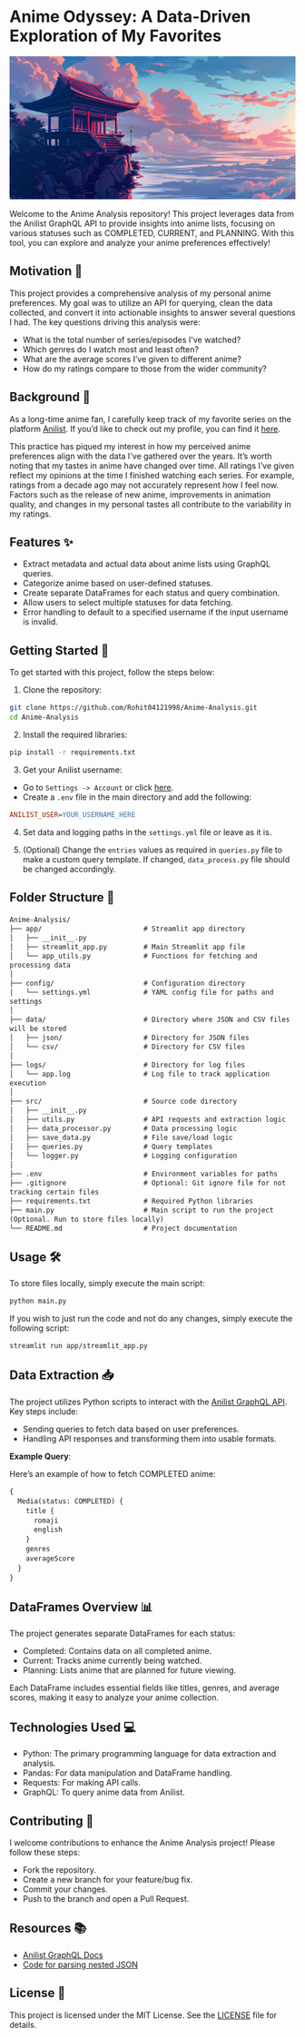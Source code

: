 # Anime Odyssey: A Data-Driven Exploration of My Favorites

![My Image](https://github.com/Rohit04121998/Anime-Analysis/blob/main/assets/background-image.jpg)

Welcome to the Anime Analysis repository! This project leverages data from the Anilist GraphQL API to provide insights into anime lists, focusing on various statuses such as COMPLETED, CURRENT, and PLANNING. With this tool, you can explore and analyze your anime preferences effectively!

## Motivation 💪

This project provides a comprehensive analysis of my personal anime preferences. My goal was to utilize an API for querying, clean the data collected, and convert it into actionable insights to answer several questions I had. The key questions driving this analysis were:

- What is the total number of series/episodes I've watched?
- Which genres do I watch most and least often?
- What are the average scores I’ve given to different anime?
- How do my ratings compare to those from the wider community?

## Background 🌌

As a long-time anime fan, I carefully keep track of my favorite series on the platform [Anilist](https://anilist.co/). If you’d like to check out my profile, you can find it [here](https://anilist.co/user/Lucifer04/).

This practice has piqued my interest in how my perceived anime preferences align with the data I've gathered over the years. It’s worth noting that my tastes in anime have changed over time. All ratings I’ve given reflect my opinions at the time I finished watching each series. For example, ratings from a decade ago may not accurately represent how I feel now. Factors such as the release of new anime, improvements in animation quality, and changes in my personal tastes all contribute to the variability in my ratings.

## Features ✨

- Extract metadata and actual data about anime lists using GraphQL queries.
- Categorize anime based on user-defined statuses.
- Create separate DataFrames for each status and query combination.
- Allow users to select multiple statuses for data fetching.
- Error handling to default to a specified username if the input username is invalid.

## Getting Started 🚀

To get started with this project, follow the steps below:

1. Clone the repository:

```bash
git clone https://github.com/Rohit04121998/Anime-Analysis.git
cd Anime-Analysis
```

2. Install the required libraries:

```bash
pip install -r requirements.txt
```

3. Get your Anilist username:

- Go to `Settings -> Account` or click [here](https://anilist.co/settings/account).
- Create a `.env` file in the main directory and add the following:

```ini
ANILIST_USER=YOUR_USERNAME_HERE
```

4. Set data and logging paths in the `settings.yml` file or leave as it is.

5. (Optional) Change the `entries` values as required in `queries.py` file to make a custom query template. If changed, `data_process.py` file should be changed accordingly.

## Folder Structure 📁

```plaintext
Anime-Analysis/
├── app/                         # Streamlit app directory
│   ├── __init__.py
│   ├── streamlit_app.py         # Main Streamlit app file
│   └── app_utils.py             # Functions for fetching and processing data
│
├── config/                      # Configuration directory
│   └── settings.yml             # YAML config file for paths and settings
│
├── data/                        # Directory where JSON and CSV files will be stored
│   ├── json/                    # Directory for JSON files
│   └── csv/                     # Directory for CSV files
│
├── logs/                        # Directory for log files
│   └── app.log                  # Log file to track application execution
│
├── src/                         # Source code directory
│   ├── __init__.py
│   ├── utils.py                 # API requests and extraction logic
│   ├── data_processor.py        # Data processing logic
│   ├── save_data.py             # File save/load logic
│   ├── queries.py               # Query templates
│   └── logger.py                # Logging configuration
│
├── .env                         # Environment variables for paths
├── .gitignore                   # Optional: Git ignore file for not tracking certain files
├── requirements.txt             # Required Python libraries
├── main.py                      # Main script to run the project (Optional. Run to store files locally)
└── README.md                    # Project documentation
```

## Usage 🛠️

To store files locally, simply execute the main script:

```bash
python main.py
```

If you wish to just run the code and not do any changes, simply execute the following script:

```bash
streamlit run app/streamlit_app.py
```

## Data Extraction 📥

The project utilizes Python scripts to interact with the [Anilist GraphQL API](https://anilist.gitbook.io/anilist-apiv2-docs). Key steps include:

- Sending queries to fetch data based on user preferences.
- Handling API responses and transforming them into usable formats.

**Example Query**:

Here’s an example of how to fetch COMPLETED anime:

```graphql
{
  Media(status: COMPLETED) {
    title {
      romaji
      english
    }
    genres
    averageScore
  }
}
```

## DataFrames Overview 📊

The project generates separate DataFrames for each status:

- Completed: Contains data on all completed anime.
- Current: Tracks anime currently being watched.
- Planning: Lists anime that are planned for future viewing.

Each DataFrame includes essential fields like titles, genres, and average scores, making it easy to analyze your anime collection.

## Technologies Used 💻

- Python: The primary programming language for data extraction and analysis.
- Pandas: For data manipulation and DataFrame handling.
- Requests: For making API calls.
- GraphQL: To query anime data from Anilist.

## Contributing 🤝

I welcome contributions to enhance the Anime Analysis project! Please follow these steps:

- Fork the repository.
- Create a new branch for your feature/bug fix.
- Commit your changes.
- Push to the branch and open a Pull Request.

## Resources 📚

- [Anilist GraphQL Docs](https://github.com/AniList/ApiV2-GraphQL-Docs)
- [Code for parsing nested JSON](https://ankushkunwar7777.medium.com/get-data-from-large-nested-json-file-cf1146aa8c9e)

## License 📄

This project is licensed under the MIT License. See the [LICENSE](LICENSE) file for details.
